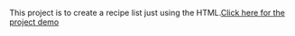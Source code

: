 This project is to create a recipe list just using the HTML.[Click here for the project demo](https://shilpakarikatti.github.io/odin-recipes/)
 
